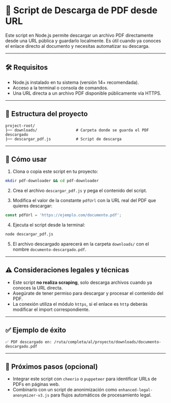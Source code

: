 # 📄 Script de Descarga de PDF desde URL

Este script en Node.js permite descargar un archivo PDF directamente desde una URL pública y guardarlo localmente. Es útil cuando ya conoces el enlace directo al documento y necesitas automatizar su descarga.

---

## 🛠 Requisitos

- Node.js instalado en tu sistema (versión 14+ recomendada).
- Acceso a la terminal o consola de comandos.
- Una URL directa a un archivo PDF disponible públicamente vía HTTPS.

---

## 📁 Estructura del proyecto

```
project-root/
├── downloads/                 # Carpeta donde se guarda el PDF descargado
├── descargar_pdf.js           # Script de descarga
```

---

## 🚀 Cómo usar

1. Clona o copia este script en tu proyecto:

```bash
mkdir pdf-downloader && cd pdf-downloader
```

2. Crea el archivo `descargar_pdf.js` y pega el contenido del script.

3. Modifica el valor de la constante `pdfUrl` con la URL real del PDF que quieres descargar:

```js
const pdfUrl = 'https://ejemplo.com/documento.pdf';
```

4. Ejecuta el script desde la terminal:

```bash
node descargar_pdf.js
```

5. El archivo descargado aparecerá en la carpeta `downloads/` con el nombre `documento-descargado.pdf`.

---

## ⚠️ Consideraciones legales y técnicas

- Este script **no realiza scraping**, solo descarga archivos cuando ya conoces la URL directa.
- Asegúrate de tener permiso para descargar y procesar el contenido del PDF.
- La conexión utiliza el módulo `https`, si el enlace es `http` deberás modificar el import correspondiente.

---

## ✅ Ejemplo de éxito

```
✅ PDF descargado en: /ruta/completa/al/proyecto/downloads/documento-descargado.pdf
```

---

## 🧠 Próximos pasos (opcional)

- Integrar este script con `cheerio` o `puppeteer` para identificar URLs de PDFs en páginas web.
- Combinarlo con un script de anonimización como `enhanced-legal-anonymizer-v3.js` para flujos automáticos de procesamiento legal.

